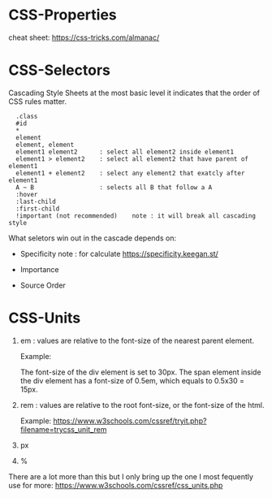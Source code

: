 ﻿# CSS-Properties
   cheat sheet: https://css-tricks.com/almanac/
# CSS-Selectors
   Cascading Style Sheets at the most basic level it indicates that the order of CSS rules matter. 
      
      .class
      #id
      *
      element
      element, element
      element1 element2      : select all element2 inside element1
      element1 > element2    : select all element2 that have parent of element1
      element1 + element2    : select any element2 that exatcly after element1
      A ~ B                  : selects all B that follow a A
      :hover
      :last-child
      :first-child
      !important (not recommended)    note : it will break all cascading style
   What seletors win out in the cascade depends on:
   
   - Specificity       note : for calculate https://specificity.keegan.st/
   
   - Importance
   
   - Source Order
# CSS-Units
   1) em : values are relative to the font-size of the nearest parent element.
      
      Example: <div>The font-size of the div element is set to 30px. <span>The span element inside the div element has a font-size of 0.5em, which equals to 0.5x30 =       
               15px</span>.</div>
   2) rem : values are relative to the root font-size, or the font-size of the html.

      Example: https://www.w3schools.com/cssref/tryit.php?filename=trycss_unit_rem
   3) px

   4) %

   There are a lot more than this but I only bring up the one I most fequently use
   for more: https://www.w3schools.com/cssref/css_units.php
